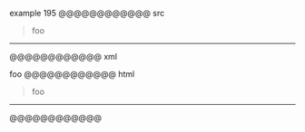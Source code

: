 example 195
@@@@@@@@@@@@ src
> foo
---
@@@@@@@@@@@@ xml
<?xml version="1.0" encoding="UTF-8"?>
<!DOCTYPE document SYSTEM "CommonMark.dtd">
<document xmlns="http://commonmark.org/xml/1.0">
  <block_quote>
    <paragraph>
      <text>foo</text>
    </paragraph>
  </block_quote>
  <thematic_break />
</document>
@@@@@@@@@@@@ html
<blockquote>
<p>foo</p>
</blockquote>
<hr />
@@@@@@@@@@@@
